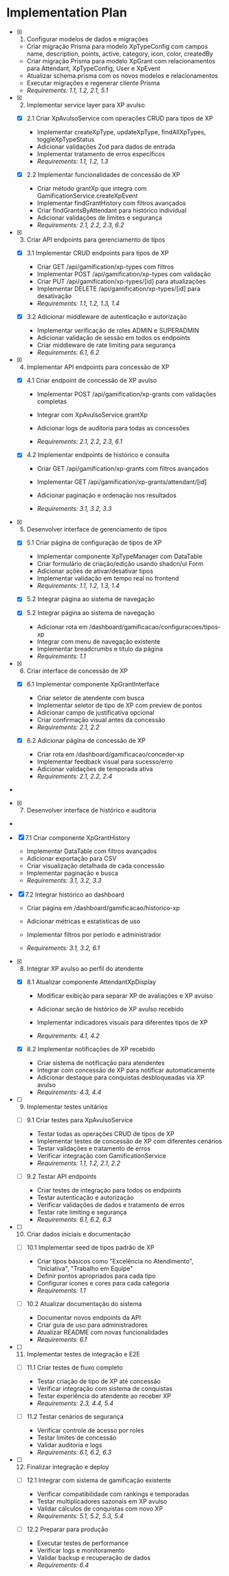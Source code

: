 # Implementation Plan

- [x] 1. Configurar modelos de dados e migrações





  - Criar migração Prisma para modelo XpTypeConfig com campos name, description, points, active, category, icon, color, createdBy
  - Criar migração Prisma para modelo XpGrant com relacionamentos para Attendant, XpTypeConfig, User e XpEvent
  - Atualizar schema.prisma com os novos modelos e relacionamentos
  - Executar migrações e regenerar cliente Prisma
  - _Requirements: 1.1, 1.2, 2.1, 5.1_

- [x] 2. Implementar service layer para XP avulso





  - [x] 2.1 Criar XpAvulsoService com operações CRUD para tipos de XP


    - Implementar createXpType, updateXpType, findAllXpTypes, toggleXpTypeStatus
    - Adicionar validações Zod para dados de entrada
    - Implementar tratamento de erros específicos
    - _Requirements: 1.1, 1.2, 1.3_

  - [x] 2.2 Implementar funcionalidades de concessão de XP


    - Criar método grantXp que integra com GamificationService.createXpEvent
    - Implementar findGrantHistory com filtros avançados
    - Criar findGrantsByAttendant para histórico individual
    - Adicionar validações de limites e segurança
    - _Requirements: 2.1, 2.2, 2.3, 6.2_

- [x] 3. Criar API endpoints para gerenciamento de tipos





  - [x] 3.1 Implementar CRUD endpoints para tipos de XP


    - Criar GET /api/gamification/xp-types com filtros
    - Implementar POST /api/gamification/xp-types com validação
    - Criar PUT /api/gamification/xp-types/[id] para atualizações
    - Implementar DELETE /api/gamification/xp-types/[id] para desativação
    - _Requirements: 1.1, 1.2, 1.3, 1.4_

  - [x] 3.2 Adicionar middleware de autenticação e autorização


    - Implementar verificação de roles ADMIN e SUPERADMIN
    - Adicionar validação de sessão em todos os endpoints
    - Criar middleware de rate limiting para segurança
    - _Requirements: 6.1, 6.2_

- [x] 4. Implementar API endpoints para concessão de XP







  - [x] 4.1 Criar endpoint de concessão de XP avulso



    - Implementar POST /api/gamification/xp-grants com validações completas




    - Integrar com XpAvulsoService.grantXp
    - Adicionar logs de auditoria para todas as concessões
    - _Requirements: 2.1, 2.2, 2.3, 6.1_













  - [x] 4.2 Implementar endpoints de histórico e consulta


















    - Criar GET /api/gamification/xp-grants com filtros avançados
    - Implementar GET /api/gamification/xp-grants/attendant/[id]


    - Adicionar paginação e ordenação nos resultados










    - _Requirements: 3.1, 3.2, 3.3_

- [x] 5. Desenvolver interface de gerenciamento de tipos







  - [x] 5.1 Criar página de configuração de tipos de XP








    - Implementar componente XpTypeManager com DataTable
    - Criar formulário de criação/edição usando shadcn/ui Form
    - Adicionar ações de ativar/desativar tipos
    - Implementar validação em tempo real no frontend
    - _Requirements: 1.1, 1.2, 1.3, 1.4_
  - [x] 5.2 Integrar página ao sistema de navegação




  - [x] 5.2 Integrar página ao sistema de navegação




    - Adicionar rota em /dashboard/gamificacao/configuracoes/tipos-xp
    - Integrar com menu de navegação existente
    - Implementar breadcrumbs e título da página
    - _Requirements: 1.1_

- [x] 6. Criar interface de concessão de XP






  - [x] 6.1 Implementar componente XpGrantInterface





    - Criar seletor de atendente com busca
    - Implementar seletor de tipo de XP com preview de pontos
    - Adicionar campo de justificativa opcional
    - Criar confirmação visual antes da concessão
    - _Requirements: 2.1, 2.2_

  - [x] 6.2 Adicionar página de concessão de XP




    - Criar rota em /dashboard/gamificacao/conceder-xp
    - Implementar feedback visual para sucesso/erro
    - Adicionar validações de temporada ativa
    - _Requirements: 2.1, 2.2, 2.4_
-

- [x] 7. Desenvolver interface de histórico e auditoria



-

  - [x] 7.1 Criar componente XpGrantHistory






    - Implementar DataTable com filtros avançados
    - Adicionar exportação para CSV
    - Criar visualização detalhada de cada concessão
    - Implementar paginação e busca
    - _Requirements: 3.1, 3.2, 3.3_

  - [x] 7.2 Integrar histórico ao dashboard






    - Criar página em /dashboard/gamificacao/historico-xp
    - Adicionar métricas e estatísticas de uso
    - Implementar filtros por período e administrador

    - _Requirements: 3.1, 3.2, 6.1_

- [x] 8. Integrar XP avulso ao perfil do atendente














  - [x] 8.1 Atualizar componente AttendantXpDisplay







    - Modificar exibição para separar XP de avaliações e XP avulso


    - Adicionar seção de histórico de XP avulso recebido
    - Implementar indicadores visuais para diferentes tipos de XP
    - _Requirements: 4.1, 4.2_

  - [x] 8.2 Implementar notificações de XP recebido



    - Criar sistema de notificação para atendentes
    - Integrar com concessão de XP para notificar automaticamente
    - Adicionar destaque para conquistas desbloqueadas via XP avulso
    - _Requirements: 4.3, 4.4_

- [ ] 9. Implementar testes unitários


  - [ ] 9.1 Criar testes para XpAvulsoService

    - Testar todas as operações CRUD de tipos de XP
    - Implementar testes de concessão de XP com diferentes cenários
    - Testar validações e tratamento de erros
    - Verificar integração com GamificationService
    - _Requirements: 1.1, 1.2, 2.1, 2.2_

  - [ ] 9.2 Testar API endpoints

    - Criar testes de integração para todos os endpoints
    - Testar autenticação e autorização
    - Verificar validações de dados e tratamento de erros
    - Testar rate limiting e segurança
    - _Requirements: 6.1, 6.2, 6.3_

- [ ] 10. Criar dados iniciais e documentação

  - [ ] 10.1 Implementar seed de tipos padrão de XP

    - Criar tipos básicos como "Excelência no Atendimento", "Iniciativa", "Trabalho em Equipe"
    - Definir pontos apropriados para cada tipo
    - Configurar ícones e cores para cada categoria
    - _Requirements: 1.1_

  - [ ] 10.2 Atualizar documentação do sistema

    - Documentar novos endpoints da API
    - Criar guia de uso para administradores
    - Atualizar README com novas funcionalidades
    - _Requirements: 6.1_

- [ ] 11. Implementar testes de integração e E2E

  - [ ] 11.1 Criar testes de fluxo completo

    - Testar criação de tipo de XP até concessão
    - Verificar integração com sistema de conquistas
    - Testar experiência do atendente ao receber XP
    - _Requirements: 2.3, 4.4, 5.4_

  - [ ] 11.2 Testar cenários de segurança

    - Verificar controle de acesso por roles
    - Testar limites de concessão
    - Validar auditoria e logs
    - _Requirements: 6.1, 6.2, 6.3_

- [ ] 12. Finalizar integração e deploy

  - [ ] 12.1 Integrar com sistema de gamificação existente
    - Verificar compatibilidade com rankings e temporadas
    - Testar multiplicadores sazonais em XP avulso
    - Validar cálculos de conquistas com novo XP
    - _Requirements: 5.1, 5.2, 5.3, 5.4_

  - [ ] 12.2 Preparar para produção
    - Executar testes de performance
    - Verificar logs e monitoramento
    - Validar backup e recuperação de dados
    - _Requirements: 6.4_